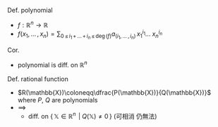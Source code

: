 
Def. polynomial
- $f:\mathbb{R}^n\to\mathbb{R}$
- $\displaystyle f(x_1,\,...\,,\,x_n)=\sum_{0\,\leq\, i_1\,+\,...\,+\,i_n\,\leq\, \deg(f)} a_{(i_1,\,...\,,\,i_n)}\,{x_1}^{i_1}{...}\;{x_n}^{i_n}$

Cor.
- polynomial is diff. on $\mathbb{R}^n$


Def. rational function
- $R(\mathbb{X})\coloneqq\dfrac{P(\mathbb{X})}{Q(\mathbb{X})}$  where $P$, $Q$ are polynomials
- $\implies$ 
	- diff. on $\{\,\mathbb{X}\in\mathbb{R}^n\,\;\big|\;Q(\mathbb{X})\neq 0\,\}$ (可相消 仍無法)